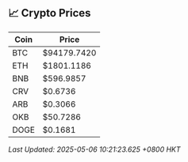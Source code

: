 ## 📈 Crypto Prices

| Coin | Price |
| ---- | ----- |
| BTC | $94179.7420 |
| ETH | $1801.1186 |
| BNB | $596.9857 |
| CRV | $0.6736 |
| ARB | $0.3066 |
| OKB | $50.7286 |
| DOGE | $0.1681 |

_Last Updated: 2025-05-06 10:21:23.625 +0800 HKT_